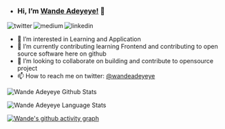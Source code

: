 - ### Hi, I’m [Wande Adeyeye!](https://medium.com/@wandeadeyeye) 👋

<p>
<a href="https://twitter.com/wandeadeyeye">
   <img align="left" alt="twitter" src="https://img.shields.io/badge/Twitter-1DA1F2?style=for-the-badge&logo=twitter&logoColor=white" />
</a>&nbsp;&nbsp;

<a href="https://medium.com/@wandeadeyeye">
   <img align="left" alt="medium" src="https://img.shields.io/badge/medium-000?style=for-the-badge&logo=medium&logoColor=white" />
</a>&nbsp;&nbsp;

<!-- <a href="https://www.youtube.com/c/TechTalksWithSantosh">
   <img align="left" alt="youtube" src="https://img.shields.io/badge/YouTube-FF0000?style=for-the-badge&logo=youtube&logoColor=white" />
</a>&nbsp;&nbsp;

<a href="https://discord.gg/m6cNkVfXrQ">
   <img align="left" alt="discord" src="https://img.shields.io/badge/Discord-7289DA?style=for-the-badge&logo=discord&logoColor=white" />
</a>&nbsp;&nbsp; -->

<a href="https://www.linkedin.com/in/wandeadeyeye/">
   <img align="left" alt="linkedin" src="https://img.shields.io/badge/LinkedIn-0077B5?style=for-the-badge&logo=linkedin&logoColor=white" />
</a>

<p/>

- 👀 I’m interested in Learning and Application
- 🌱 I’m currently contributing learning Frontend and contributing to open source software here on github
- 💞️ I’m looking to collaborate on building and contribute to opensource project
- 📫 How to reach me on twitter: [@wandeadeyeye](https://twitter.com/wandeadeyeye)

![Wande Adeyeye Github Stats](https://github-readme-stats.vercel.app/api?username=wandeadeyeye&show_icons=true&include_all_commits=true&theme=radical)

![Wande Adeyeye Language Stats](https://github-readme-stats.vercel.app/api/top-langs/?username=wandeadeyeye&layout=compact&theme=radical)

[![Wande's github activity graph](https://github-readme-activity-graph.cyclic.app/graph?username=wandeadeyeye&theme=github-compact)](https://github.com/ashutosh00710/github-readme-activity-graph)

<!---
wandeadeyeye/wandeadeyeye is a ✨ special ✨ repository because its `README.md` (this file) appears on your GitHub profile.
You can click the Preview link to take a look at your changes.
--->
